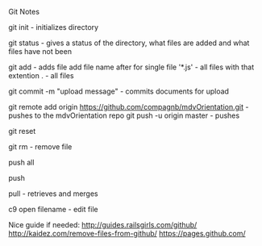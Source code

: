 Git Notes

git init - initializes directory

git status - gives a status of the directory, what files are added and what files have not been

git add - adds file
        add file name after for single file
        '*.js' - all files with that extention
        . - all files
        
git commit -m "upload message" - commits documents for upload

git remote add origin https://github.com/compagnb/mdvOrientation.git - pushes to the mdvOrientation repo
git push -u origin master - pushes

git reset 

git rm - remove file

push all

push 

pull - retrieves and merges




        
c9 open filename - edit file
        
        
        
Nice guide if needed: 
    http://guides.railsgirls.com/github/ 
    http://kaidez.com/remove-files-from-github/
    https://pages.github.com/
        
